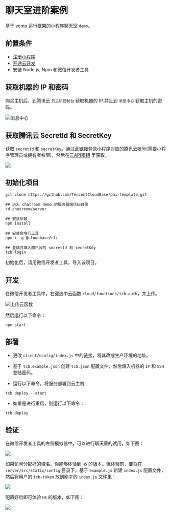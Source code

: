 # 聊天室进阶案例

基于 [vemo](https://github.com/vemoteam/vemo) 运行框架的小程序聊天室 `demo`。

## 前置条件
* [注册小程序](https://developers.weixin.qq.com/miniprogram/introduction/#%E6%B3%A8%E5%86%8C%E5%B0%8F%E7%A8%8B%E5%BA%8F%E5%B8%90%E5%8F%B7)
* [开通云开发](https://developers.weixin.qq.com/miniprogram/dev/wxcloud/basis/getting-started.html#%E5%BC%80%E9%80%9A%E4%BA%91%E5%BC%80%E5%8F%91)
* 安装 Node.js, Npm 和微信开发者工具

## 获取机器的 IP 和密码

购买主机后，到腾讯云 `云主机控制台` 获取机器的 IP 并且到 `消息中心` 获取主机的密码。

![消息中心](https://main.qcloudimg.com/raw/bbcd54b3d0501881b37cd3ffa62121e6.png)

## 获取腾讯云 SecretId 和 SecretKey

获取 `secretId` 和 `secretKey`。通过此[链接](https://www.qcloud.com/login/mp?s_url=https%3A%2F%2Fconsole.cloud.tencent.com%2Fcam%2Fcapi)登录小程序对应的腾讯云帐号(需要小程序管理员或拥有者权限)，然后在[云API密钥](https://console.cloud.tencent.com/cam/capi) 里获取。

![](https://main.qcloudimg.com/raw/63512b321eee6c8779d6cb5b20f641cf.png)

## 初始化项目

```shell
git clone https://github.com/TencentCloudBase/pai-template.git

## 进入 chatroom demo 的服务器端代码目录
cd chatroom/server

## 安装依赖
npm install

## 安装命令行工具
npm i -g @cloudbase/cli

## 登陆并填入腾讯云的 secretId 和 secretKey
tcb login
```

初始化后，请用微信开发者工具，导入该项目。

## 开发

在微信开发者工具中，右键选中云函数 `cloud/functions/tcb-auth`，并上传。

![上传云函数](https://main.qcloudimg.com/raw/8687b443edec893f51811a30c4589778.png)

然后运行以下命令：

```shell
npm start
```

## 部署

* 更改 `client/config/index.js` 中的链接，将其改成生产环境的地址。

* 基于 `tcb.example.json` 创建 `tcb.json` 配置文件，然后填入机器的 `IP` 和 `SSH` 登陆密码。

* 运行以下命令，将服务部署到云主机

```shell
tcb deploy --start
```

* 如果是进行重启，则运行以下命令：

```shell
tcb deploy
```

## 验证

在微信开发者工具的左侧模拟器中，可以进行聊天室的试用，如下图：

![](https://main.qcloudimg.com/raw/baaa2997b69242329479edb4de49517a.png)

如果访问分配好的域名，你能够体验到 `H5` 的版本。但体验前，要将在 `server/src/static/config` 目录下，基于 `example.js` 新建 `index.js` 配置文件，然后将用户的 `tcb-token` 放到刚才的 `index.js` 文件里：

![](https://main.qcloudimg.com/raw/2557bf06c9c543a95890879f3c7e6f5a.png)

配置好后即可体验 `H5` 的版本，如下图：

![](https://main.qcloudimg.com/raw/6363b4e711d6c2de0f23230c5474500d.png)